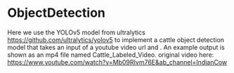 # ObjectDetection

Here we use the YOLOv5 model from ultralytics https://github.com/ultralytics/yolov5 to implement a cattle object detection model that takes an input of a youtube video url and . An example output is shown as an mp4 file named Cattle_Labeled_Video. original video here: https://www.youtube.com/watch?v=Mb09RIvm76E&ab_channel=IndianCow
